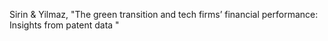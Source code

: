 Sirin & Yilmaz, "The green transition and tech firms’ financial performance: Insights from patent data "
